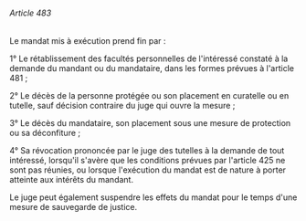 ###### Article 483

Le mandat mis à exécution prend fin par :

1° Le rétablissement des facultés personnelles de l'intéressé constaté à la demande du mandant ou du mandataire, dans les formes prévues à l'article 481 ;

2° Le décès de la personne protégée ou son placement en curatelle ou en tutelle, sauf décision contraire du juge qui ouvre la mesure ;

3° Le décès du mandataire, son placement sous une mesure de protection ou sa déconfiture ;

4° Sa révocation prononcée par le juge des tutelles à la demande de tout intéressé, lorsqu'il s'avère que les conditions prévues par l'article 425 ne sont pas réunies, ou lorsque l'exécution du mandat est de nature à porter atteinte aux intérêts du mandant.

Le juge peut également suspendre les effets du mandat pour le temps d'une mesure de sauvegarde de justice.


